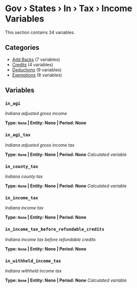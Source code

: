 # Gov › States › In › Tax › Income Variables

This section contains 34 variables.

## Categories

- [Add Backs](add_backs/index.md) (7 variables)
- [Credits](credits/index.md) (4 variables)
- [Deductions](deductions/index.md) (9 variables)
- [Exemptions](exemptions/index.md) (8 variables)

## Variables

### `in_agi`
*Indiana adjusted gross income*

**Type: `None` | Entity: None | Period: None**

### `in_agi_tax`
*Indiana adjusted gross income tax*

**Type: `None` | Entity: None | Period: None**
*Calculated variable*

### `in_county_tax`
*Indiana county tax*

**Type: `None` | Entity: None | Period: None**
*Calculated variable*

### `in_income_tax`
*Indiana income tax*

**Type: `None` | Entity: None | Period: None**

### `in_income_tax_before_refundable_credits`
*Indiana income tax before refundable credits*

**Type: `None` | Entity: None | Period: None**

### `in_withheld_income_tax`
*Indiana withheld income tax*

**Type: `None` | Entity: None | Period: None**
*Calculated variable*

